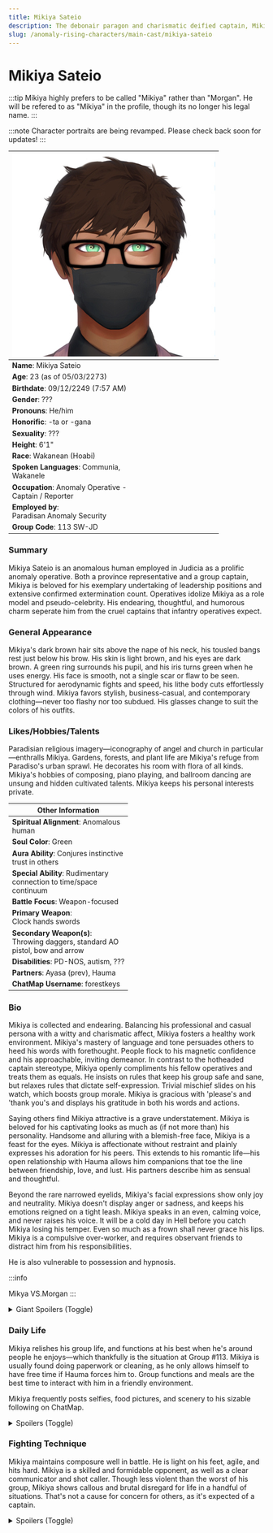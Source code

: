 ```yaml
---
title: Mikiya Sateio
description: The debonair paragon and charismatic deified captain, Mikiya.
slug: /anomaly-rising-characters/main-cast/mikiya-sateio
---
```


# Mikiya Sateio


:::tip
Mikiya highly prefers to be called "Mikiya" rather than "Morgan". He will be refered to as "Mikiya" in the profile, though its no longer his legal name.
:::

:::note
Character portraits are being revamped. Please check back soon for updates!
:::


<div class="leftCharacterProfile"> </div>

| ![Mikiya Sateio Image](/img/characters/mikiya.jpg) |
| --- |
| **Name**: Mikiya Sateio |
| **Age**: 23 (as of 05/03/2273) |
| **Birthdate**: 09/12/2249 (7:57 AM) |
| **Gender**: ??? |
| **Pronouns**: He/him |
| **Honorific**: -ta or -gana | 
| **Sexuality**: ??? | 
| **Height**: 6'1" | 
| **Race**: Wakanean (Hoabi) | 
| **Spoken Languages**: Communia,<br/> Wakanele | 
| **Occupation**: Anomaly Operative -<br/> Captain / Reporter | 
| **Employed by**: <br/> Paradisan Anomaly Security | 
| **Group Code**: 113 SW-JD | 

### Summary

Mikiya Sateio is an anomalous human employed in Judicia as a prolific anomaly operative. Both a province representative and a group captain, Mikiya is beloved for his exemplary undertaking of leadership positions and extensive confirmed extermination count. Operatives idolize Mikiya as a role model and pseudo-celebrity. His endearing, thoughtful, and humorous charm seperate him from the cruel captains that infantry operatives expect.


### General Appearance

Mikiya's dark brown hair sits above the nape of his neck, his tousled bangs rest just below his brow. His skin is light brown, and his eyes are dark brown. A green ring surrounds his pupil, and his iris turns green when he uses energy. His face is smooth, not a single scar or flaw to be seen. Structured for aerodynamic fights and speed, his lithe body cuts effortlessly through wind. Mikiya favors stylish, business-casual, and contemporary clothing—never too flashy nor too subdued. His glasses change to suit the colors of his outfits.

### Likes/Hobbies/Talents

Paradisian religious imagery—iconography of angel and church in particular—enthralls Mikiya. Gardens, forests, and plant life are Mikiya's refuge from Paradiso's urban sprawl. He decorates his room with flora of all kinds. Mikiya's hobbies of composing, piano playing, and ballroom dancing are unsung and hidden cultivated talents. Mikiya keeps his personal interests private.

<div class="rightCharacterProfile"></div>

| Other Information|
| -- |
| **Spiritual Alignment**:	Anomalous <br/> human |
| **Soul Color**: 	Green |
| **Aura Ability**:	Conjures instinctive<br/> trust in others |
| **Special Ability**:	<spoiler>Rudimentary <br /> connection to time/space<br/> continuum</spoiler> |
| **Battle Focus**:	Weapon-focused |
| **Primary Weapon**: <br/>	Clock hands swords |
| **Secondary Weapon(s)**: 	 <br/> Throwing daggers, standard AO <br/>pistol, bow and arrow |
| **Disabilities**: 	PD-NOS, autism, ??? |
| **Partners**: 	Ayasa (prev), Hauma |
| **ChatMap Username**:	forestkeys |

### Bio

Mikiya is collected and endearing. Balancing his professional and casual persona with a witty and charismatic affect, Mikiya fosters a healthy work environment. Mikiya's mastery of language and tone persuades others to heed his words with forethought. People flock to his magnetic confidence and his approachable, inviting demeanor. In contrast to the hotheaded captain stereotype, Mikiya openly compliments his fellow operatives and treats them as equals. He insists on rules that keep his group safe and sane, but relaxes rules that dictate self-expression. Trivial mischief slides on his watch, which boosts group morale. Mikiya is gracious with 'please's and 'thank you's and displays his gratitude in both his words and actions.

Saying others find Mikiya attractive is a grave understatement. Mikiya is beloved for his captivating looks as much as (if not more than) his personality. Handsome and alluring with a blemish-free face, Mikiya is a feast for the eyes. Mikiya is affectionate without restraint and plainly expresses his adoration for his peers. This extends to his romantic life—his open relationship with Hauma allows him companions that toe the line between friendship, love, and lust. His partners describe him as sensual and thoughtful.

Beyond the rare narrowed eyelids, Mikiya's facial expressions show only joy and neutrality. Mikiya doesn't display anger or sadness, and keeps his emotions reigned on a tight leash. Mikiya speaks in an even, calming voice, and never raises his voice. It will be a cold day in Hell before you catch Mikiya losing his temper. Even so much as a frown shall never grace his lips.
Mikiya is a compulsive over-worker, and requires observant friends to distract him from his responsibilities.

He is also vulnerable to possession and hypnosis.

:::info

Mikya VS.<spoiler>Morgan</spoiler>
:::

<details>
  <summary>Giant Spoilers (Toggle)</summary>
  <div>
Following the death of Mikiya's ex, Mark, the “Mikiya” everyone knows consists of two entities. While both sides overlap and meld together, they are intrinsically fractured, differing in their core personality and motivations. Who holds primary control depends on the situation. All aspects of Mikiya explored in earlier sections is the façade both parties play. Their inner selves differ from what others perceive. They share most present memories.

This body holds the persons “Mikiya” and “Morgan”. When referring to the character “Morgan”, this is the demon that occupies the body along with the original person, “Mikiya”. Physical and emotional abuse formed Morgan, who now exists to protect Mikiya from harm. Morgan is also the legal name of the body, but in this profile (and usually in canon) “Morgan” refers to the demon.

Mikiya is unaware he shares a body with a demon. Morgan indirectly influences Mikiya, pulling the strings in the background. Mikiya assumes Morgan’s voice is his own subconscious, and their exchanged thoughts, Mikiya interprets as inner conflict.

Morgan differs from Mikiya in physical appearance inside their shared headspace. He has stark, prodigiously white skin, hair, and pupils. It’s as if he’s painted over and drained of color. Above his ears and behind his temples rest dark horns, curving back horizontally and curling upwards on the ends, resembling a headpiece of a crown. His sclera is abyssal black, along with his curling pointed tongue. Morgan’s soul color is a lighter shade of green than Mikiya’s. Though tame in appearance when compared to other demons, he transforms when starved or gravely threatened. His jaw tears open to reveal rows of razor-sharp teeth, the tips of his fingers hone to deadly talons. Morgan does not change the body’s physical appearance to match his own, presenting as Mikiya and disguising his true form.

Mikiya is traumatized and paranoid. He disguises his fears and worries, viewing them as personal weaknesses. Bearing  guilt for everything from abandoning Mikko to captain’s imposter syndrome, Mikiya holds himself accountable for all his misdeeds—perceived and real alike. He fears replacement, failure, authority, and his own (Morgan’s) violent streak. Repetition comforts Mikiya, repeating reassuring phrases in his mind to get him through stress, and stimming by drumming his fingers when no one is looking. Even with Hauma’s affection and the adoration of his group, Mikiya is starved of love. When stressed in solitude, Mikiya scratches at his neck until he bleeds. It is not intentional self-harm, but he never tries to break the habit. Despite his occupation and suicidal ideation, Mikiya loathes pain and cowers from killing himself.

Mikiya lives in the past. He misses his childhood, glossing over the pain, romanticizing what never was and can never be. He wants a redo in life; to be a kid once more, since his surroundings forced him to mature hastily. The past challenges Mikiya with rose-tinted nostalgia. Letting go of old relationships is impossible for Mikiya, whose prone to heartache. In the past and present, he tries to win the affections of people who mean him ill.

While Mikiya makes fruitless attempts to combat the racism he faces, Morgan drowns in internalized racism. He loathes that he was born Hoabi, and longs for the “prestige” of being a full-blooded Paradisian. Morgan is far easier to offend, especially if it challenges his status as a captain. Though he will not express this anger, Morgan forgives none for perceived slights. He loathes authority but is polite and respectful to those in power over him. Morgan is prone to bouts of mania due to his god complex, manifesting in intense battles or stand-offs with his group mates. He cares less about being morally “good” and much more about securing Mikiya's future. Consequently, the only way to keep Mikiya and himself safe are to be on the top—in charge of everyone else. Outsiders are stepping stones on their path to power. He was born to protect Mikiya and will risk anything to carry out his goals.

Morgan is far more confident and self-assured than Mikiya on his own. He is well-spoken like Mikiya, but his honeyed words are deceptive. He manipulates and blackmails his peers to get what he desires. Morgan’s detachment from others allows his brutality. Morgan’s smugness and condescension outweighs Mikiya’s. Assuming the worst of everyone, he plans for friends to turn into foes, inevitably betraying Mikiya and himself. When angered, Morgan aims for any emotional weak spots in an individual, shamelessly stabbing at their insecurities until they submit. Like Mikiya, Hauma has Morgan spellbound. Despite his genuine devotion, Morgan is certain he will slay Hauma on his road to protecting Mikiya.

Morgan can justify anything if it means Mikiya thrives. In reality, Morgan is mercurial and reactive—though he views Mikiya as an emotionally immature child in dire need of his deliverance.

Mikiya speaks a dialect that integrates Wakanele and Communia. He only uses this dialect comfortably around his group—never around his bosses or unfamiliar colleagues in other groups (frequently adds -maru to the end of sentences to ask for approval, uses honorifics, sprinkles in well-known Wakanele idioms, etc.) Mikiya greatly favors Wakanele, his native language. If he can speak it without wrecking his reputation, he will. Morgan does not use this dialect and prefers to speak perfect Communia.

Though Mikiya and Morgan's traits diverge, they share a common ethos. Both are instinctively protective and secretive. They  appear mysterious, but rarely comes off as untrustworthy. Both are obsessed with their polished persona. Mikiya and Morgan harbor deep resentment and rage, biting back harsh, cutting insults and rude opinions to save face. Reputation is everything to the pair, and anything against their reputation dwells in the abscesses of their minds. Repressing their quippy and irritable nature, Mikiya and Morgan carry on the illusion of the ideal human. Morgan threatens those who try to sully his reputation, while Mikiya is more likely to panic.

In no situation would either of them harm to a child. Early childhood trauma lends to their view of children as sacred and in need of protection. Both are openly aggressive to child abusers.

To Mikiya and Morgan, life is a performance, and there is no time to get off the stage. Only in short, fleeting moments are they seen breaking character in private; Morgan expressing rage, Mikiya expressing self-doubt and paranoia.

Because Mark’s abuse formed Morgan, Mikiya and Morgan suffer the same related triggers. If someone reaches for their forehead, temples, the side of the cranium, or eyes, both will react. Mikiya jumps backwards, eyes widened, while Morgan snatches the adversary's wrist with a blank expression.

The reactions that appear on the surface depends on who is primarily in charge, but they both stick to the "script” of the “perfect kindhearted captain” as best they can. They both use charm spells to perfect their physical appearance and boost their aura. With these spells not in use, the body’s flaws are on full display. The body carries scars and freckles scattered all over, and dark circles under and around the eyes. Both are obsessive with appearance.

Mikiya discovers Morgan’s existence later. Morgan cannot convince Mikiya to follow his advice or commands, and thus, fights Mikiya for control like tug-of-war. Only time will show who gains permanent control.

Morgan's soul color is a lime green, and Mikiya's color is forest green.

  </div>
</details>

### Daily Life

Mikiya relishes his group life, and functions at his best when he's around people he enjoys—which thankfully is the situation at Group #113. Mikiya is usually found doing paperwork or cleaning, as he only allows himself to have free time if Hauma forces him to. Group functions and meals are the best time to interact with him in a friendly environment.

Mikiya frequently posts selfies, food pictures, and scenery to his sizable following on ChatMap.


<details>
  <summary>Spoilers (Toggle)</summary>
  <div>
Mikiya enjoys pleasant escapism, like nature walks and piano playing. Morgan doesn't have hobbies or ways to relax other than to spend time with Hauma. Mikiya and Morgan hyperfocus on work so hard that it sometimes conjures a spell.
  </div>
</details>

### Fighting Technique

Mikiya maintains composure well in battle. He is light on his feet, agile, and hits hard. Mikiya is a skilled and formidable opponent, as well as a clear communicator and shot caller. Though less violent than the worst of his group, Mikiya shows callous and brutal disregard for life in a handful of situations. That's not a cause for concern for others, as it's expected of a captain.

<details>
  <summary>Spoilers (Toggle)</summary>
  <div>
Pretty obvious which one the brutality comes from. Mikiya uses his sword as one mass, spinning the middle handle and fanning the twin blades. Morgan prefers to separate the swords, use knives, and raw energy. Mikiya might hesitate in a gorey battle, whilst Morgan thrives in violent surroundings.

Mikiya’s kills are clinical and quick, while Morgan’s are slower, more personal, and meant to show off.
  </div>
</details>